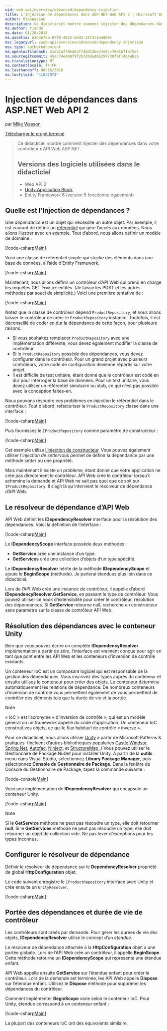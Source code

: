 ```yaml
---
uid: web-api/overview/advanced/dependency-injection
title: L’Injection de dépendances dans ASP.NET Web API 2 | Microsoft Docs
author: MikeWasson
description: Ce didacticiel montre comment injecter des dépendances dans votre contrôleur d’API Web ASP.NET. Versions des logiciels utilisées dans le didacticiel Web API 2 Unity Application Block...
ms.author: riande
ms.date: 01/20/2014
ms.assetid: e3d3e7ba-87f0-4032-bdd3-31f3c1aa9d9c
msc.legacyurl: /web-api/overview/advanced/dependency-injection
msc.type: authoredcontent
ms.openlocfilehash: 41db1af79ed63ff4dd12be37e9cc76e16f1bf5e4
ms.sourcegitcommit: 45ac74e400f9f2b7dbded66297730f6f14a4eb25
ms.translationtype: MT
ms.contentlocale: fr-FR
ms.lasthandoff: 08/16/2018
ms.locfileid: "41832974"
---
```

<a name="dependency-injection-in-aspnet-web-api-2"></a>Injection de dépendances dans ASP.NET Web API 2
====================
par [Mike Wasson](https://github.com/MikeWasson)

[Télécharger le projet terminé](http://code.msdn.microsoft.com/ASP-NET-Web-API-Tutorial-468ee148)

> Ce didacticiel montre comment injecter des dépendances dans votre contrôleur d’API Web ASP.NET.
> 
> ## <a name="software-versions-used-in-the-tutorial"></a>Versions des logiciels utilisées dans le didacticiel
> 
> 
> - Web API 2
> - [Unity Application Block](https://www.nuget.org/packages/Unity/)
> - Entity Framework 6 (version 5 fonctionne également)


## <a name="what-is-dependency-injection"></a>Quelle est l’Injection de dépendances ?

Une *dépendance* est un objet qui nécessite un autre objet. Par exemple, il est courant de définir un [référentiel](http://martinfowler.com/eaaCatalog/repository.html) qui gère l’accès aux données. Nous allons illustrer avec un exemple. Tout d’abord, nous allons définir un modèle de domaine :

[!code-csharp[Main](dependency-injection/samples/sample1.cs)]

Voici une classe de référentiel simple qui stocke des éléments dans une base de données, à l’aide d’Entity Framework.

[!code-csharp[Main](dependency-injection/samples/sample2.cs)]

Maintenant, nous allons définir un contrôleur d’API Web qui prend en charge les requêtes GET `Product` entités. (Je laisse les POST et les autres méthodes par souci de simplicité.) Voici une première tentative de :

[!code-csharp[Main](dependency-injection/samples/sample3.cs)]

Notez que la classe de contrôleur dépend `ProductRepository`, et nous allons laisser le contrôleur de créer le `ProductRepository` instance. Toutefois, il est déconseillé de coder en dur la dépendance de cette façon, pour plusieurs raisons.

- Si vous souhaitez remplacer `ProductRepository` avec une implémentation différente, vous devez également modifier la classe de contrôleur.
- Si le `ProductRepository` possède des dépendances, vous devez configurer dans le contrôleur. Pour un grand projet avec plusieurs contrôleurs, votre code de configuration devienne répartis sur votre projet.
- Il est difficile de test unitaire, étant donné que le contrôleur est codé en dur pour interroger la base de données. Pour un test unitaire, vous devez utiliser un référentiel simulacre ou stub, ce qui n’est pas possible avec la conception faites-en.

Nous pouvons résoudre ces problèmes en *injection* le référentiel dans le contrôleur. Tout d’abord, refactoriser la `ProductRepository` classe dans une interface :

[!code-csharp[Main](dependency-injection/samples/sample4.cs)]

Puis fournissez le `IProductRepository` comme paramètre de constructeur :

[!code-csharp[Main](dependency-injection/samples/sample5.cs)]

Cet exemple utilise [l’injection de constructeur](http://www.martinfowler.com/articles/injection.html#FormsOfDependencyInjection). Vous pouvez également utiliser *l’injection de setter*vous permet de définir la dépendance par une méthode setter ou une propriété.

Mais maintenant il existe un problème, étant donné que votre application ne crée pas directement le contrôleur. API Web crée le contrôleur lorsqu’il achemine la demande et API Web ne sait pas quoi que ce soit sur `IProductRepository`. Il s’agit là qu’intervient le résolveur de dépendance d’API Web.

## <a name="the-web-api-dependency-resolver"></a>Le résolveur de dépendance d’API Web

API Web définit les **IDependencyResolver** interface pour la résolution des dépendances. Voici la définition de l’interface :

[!code-csharp[Main](dependency-injection/samples/sample6.cs)]

Le **IDependencyScope** interface possède deux méthodes :

- **GetService** crée une instance d’un type.
- **GetServices** crée une collection d’objets d’un type spécifié.

Le **IDependencyResolver** hérite de la méthode **IDependencyScope** et ajoute le **BeginScope** (méthode). Je parlerai étendues plus loin dans ce didacticiel.

Lors de l’API Web crée une instance de contrôleur, il appelle d’abord **IDependencyResolver.GetService**, en passant le type de contrôleur. Vous pouvez utiliser ce hook d’extensibilité pour créer le contrôleur, résolution des dépendances. Si **GetService** retourne null, recherche un constructeur sans paramètre sur la classe de contrôleur API Web.

## <a name="dependency-resolution-with-the-unity-container"></a>Résolution des dépendances avec le conteneur Unity

Bien que vous pouvez écrire un complète **IDependencyResolver** implémentation à partir de zéro, l’interface est vraiment conçue pour agir en tant que pont entre les API Web et les conteneurs d’inversion de contrôle existants.

Un conteneur IoC est un composant logiciel qui est responsable de la gestion des dépendances. Vous inscrivez des types auprès du conteneur et ensuite utilisez le conteneur pour créer des objets. Le conteneur détermine automatiquement les relations de dépendance. De nombreux conteneurs d’inversion de contrôle vous permettent également de vous permettent de contrôler des éléments tels que la durée de vie et la portée.

> [!NOTE]
> « IoC » est l’acronyme « d’inversion de contrôle », qui est un modèle général où un framework appelle du code d’application. Un conteneur IoC construit vos objets, ce qui le flux habituel de contrôle « inverse ».


Pour ce didacticiel, nous allons utiliser [Unity](https://msdn.microsoft.com/library/ff647202.aspx) à partir de Microsoft Patterns &amp; pratiques. (Incluent d’autres bibliothèques populaires [Castle Windsor](http://www.castleproject.org/), [Spring.Net](http://www.springframework.net/), [Autofac](https://code.google.com/p/autofac/), [Ninject](http://www.ninject.org/), et [StructureMap ](http://docs.structuremap.net/).) Vous pouvez utiliser le Gestionnaire de Package NuGet pour installer Unity. À partir de la **outils** menu dans Visual Studio, sélectionnez **Library Package Manager**, puis sélectionnez **Console du Gestionnaire de Package**. Dans la fenêtre de Console du Gestionnaire de Package, tapez la commande suivante :

[!code-console[Main](dependency-injection/samples/sample7.cmd)]

Voici une implémentation de **IDependencyResolver** qui encapsule un conteneur Unity.

[!code-csharp[Main](dependency-injection/samples/sample8.cs)]

> [!NOTE]
> Si le **GetService** méthode ne peut pas résoudre un type, elle doit retourner **null**. Si le **GetServices** méthode ne peut pas résoudre un type, elle doit retourner un objet de collection vide. Ne pas lever d’exceptions pour les types inconnus.


## <a name="configuring-the-dependency-resolver"></a>Configurer le résolveur de dépendance

Définir le résolveur de dépendance sur le **DependencyResolver** propriété de global **HttpConfiguration** objet.

Le code suivant enregistre le `IProductRepository` interface avec Unity et crée ensuite un `UnityResolver`.

[!code-csharp[Main](dependency-injection/samples/sample9.cs)]

## <a name="dependency-scope-and-controller-lifetime"></a>Portée des dépendances et durée de vie de contrôleur

Les contrôleurs sont créés par demande. Pour gérer les durées de vie des objets, **IDependencyResolver** utilise le concept d’un *étendue*.

Le résolveur de dépendance attachée à la **HttpConfiguration** objet a une portée globale. Lors de l’API Web crée un contrôleur, il appelle **BeginScope**. Cette méthode retourne un **IDependencyScope** qui représente une étendue enfant.

API Web appelle ensuite **GetService** sur l’étendue enfant pour créer le contrôleur. Lors de la demande est terminée, les API Web appelle **Dispose** sur l’étendue enfant. Utilisez le **Dispose** méthode pour supprimer les dépendances du contrôleur.

Comment implémenter **BeginScope** varie selon le conteneur IoC. Pour Unity, étendue correspond à un conteneur enfant :

[!code-csharp[Main](dependency-injection/samples/sample10.cs)]

La plupart des conteneurs IoC ont des équivalents similaire.
